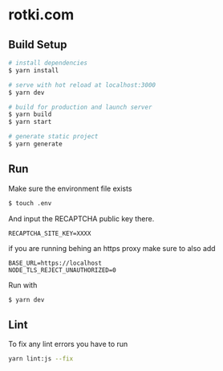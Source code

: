 # rotki.com

## Build Setup

```bash
# install dependencies
$ yarn install

# serve with hot reload at localhost:3000
$ yarn dev

# build for production and launch server
$ yarn build
$ yarn start

# generate static project
$ yarn generate
```

## Run

Make sure the environment file exists

```bash
$ touch .env
```

And input the RECAPTCHA public key there.

```
RECAPTCHA_SITE_KEY=XXXX
```

if you are running behing an https proxy make sure to also add
```
BASE_URL=https://localhost
NODE_TLS_REJECT_UNAUTHORIZED=0
```

Run with

```bash
$ yarn dev
```


## Lint

To fix any lint errors you have to run

```bash
yarn lint:js --fix
```
